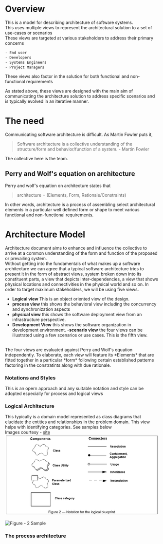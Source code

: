 # Overview
This is a model for describing architecture of software systems. <br/>
This uses multiple views to represent the architectural solution to a set of use-cases or scenarios<br/>
These views are targeted at various stakeholders to address their primary concerns<br/>

    - End user
    - Developers
    - Systems Engineers
    - Project Managers 
These views also factor in the solution for both functional and non-functional requirements<br/>

As stated above, these views are designed with the main aim of communicating the architecture solution to address specific scenarios and is typically evolved in an iterative manner.

# The need
Communicating software architecture is difficult. As Martin Fowler puts it, 
> Software architecture is a collective understanding of the structure/form and behavior/function of a system. - Martin Fowler

The collective here is the team.
## Perry and Wolf's equation on architecture
Perry and wolf's equation on architecture states that  
> architecture = (Elements, Form, Rationale/Constraints)

In other words, architecture is a process of assembling select architectural elements in a particular well defined form or shape to meet various functional and non-functional requirements. 

# Architecture Model
Architecture document aims to enhance and influence the collective to arrive at a common understanding of the form and function of the proposed or prevailing system. <br/>
Without getting into the fundamentals of what makes up a software architecture we can agree that a typical software architecture tries to present it in the form of abstract views, system broken down into its constituent parts, a view that depicts inter-dependencies, a view that shows physical locations and connectivities in the physical world and so on. 
In order to target maximum stakeholders, we will be using five views.
- **Logical view** This is an object oriented view of the design.
- **process view** this shows the behavioral view including the concurrency and synchronization aspects
- **physical view** this shows the software deployment view from an infrastructure perspective.
- **Development View** this shows the software organization in development environment.
-**scenario view** the four views can be illustrated using a few scenarios or use cases. This is the fifth view.
<br/>
The four views are evaluated against Perry and Wolf's equation independently. 
To elaborate, each view will feature its *Elements* that are fitted together in a particular *form* following certain established patterns factoring in the constratints along with due rationale. 

### Notations and Styles
This is an opern approach and any suitable notation and style can be adopted especially for process and logical views

### Logical Architecture
This typically is a domain model represented as class diagrams that elucidate the entities and relationships in the problem domain.
This view helps with identifying categories. See samples below
<br/> Images courtesy - [site](http://www.cs.ubc.ca/~gregor/teaching/papers/4+1view-architecture.pdf)
![Figure - 1 Notations](four_plus_one_images/Figure-2-Notation_for_logical_blueprint.PNG)

![Figure - 2 Sample](four_plus_one_images/Figure-3-a-Logical-blueprint-for-the-Télic-PABX.png)

### The process architecture